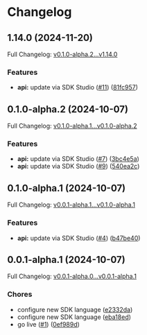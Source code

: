 # Changelog

## 1.14.0 (2024-11-20)

Full Changelog: [v0.1.0-alpha.2...v1.14.0](https://github.com/spi-tch/spitch-node/compare/v0.1.0-alpha.2...v1.14.0)

### Features

* **api:** update via SDK Studio ([#11](https://github.com/spi-tch/spitch-node/issues/11)) ([81fc957](https://github.com/spi-tch/spitch-node/commit/81fc957a240a2f5f2cc9bd3b69b93e6d5da4b46e))

## 0.1.0-alpha.2 (2024-10-07)

Full Changelog: [v0.1.0-alpha.1...v0.1.0-alpha.2](https://github.com/spi-tch/spitch-node/compare/v0.1.0-alpha.1...v0.1.0-alpha.2)

### Features

* **api:** update via SDK Studio ([#7](https://github.com/spi-tch/spitch-node/issues/7)) ([3bc4e5a](https://github.com/spi-tch/spitch-node/commit/3bc4e5ab31b59fdde8d1b44d417cc51ef31e999c))
* **api:** update via SDK Studio ([#9](https://github.com/spi-tch/spitch-node/issues/9)) ([540ea2c](https://github.com/spi-tch/spitch-node/commit/540ea2cd1cd8053b6c3441943c601d00325aca25))

## 0.1.0-alpha.1 (2024-10-07)

Full Changelog: [v0.0.1-alpha.1...v0.1.0-alpha.1](https://github.com/spi-tch/spitch-node/compare/v0.0.1-alpha.1...v0.1.0-alpha.1)

### Features

* **api:** update via SDK Studio ([#4](https://github.com/spi-tch/spitch-node/issues/4)) ([b47be40](https://github.com/spi-tch/spitch-node/commit/b47be4008b54df199f59a1da9f6bd12c9cdf2db0))

## 0.0.1-alpha.1 (2024-10-07)

Full Changelog: [v0.0.1-alpha.0...v0.0.1-alpha.1](https://github.com/spi-tch/spitch-node/compare/v0.0.1-alpha.0...v0.0.1-alpha.1)

### Chores

* configure new SDK language ([e2332da](https://github.com/spi-tch/spitch-node/commit/e2332dae13707ef0202557747eea4c297da5443c))
* configure new SDK language ([eba18ed](https://github.com/spi-tch/spitch-node/commit/eba18edb6352524f1b1c12726b85e7e4ef2640f8))
* go live ([#1](https://github.com/spi-tch/spitch-node/issues/1)) ([0ef989d](https://github.com/spi-tch/spitch-node/commit/0ef989d934571aca2926db0b1c1d0c4ff11497b1))

